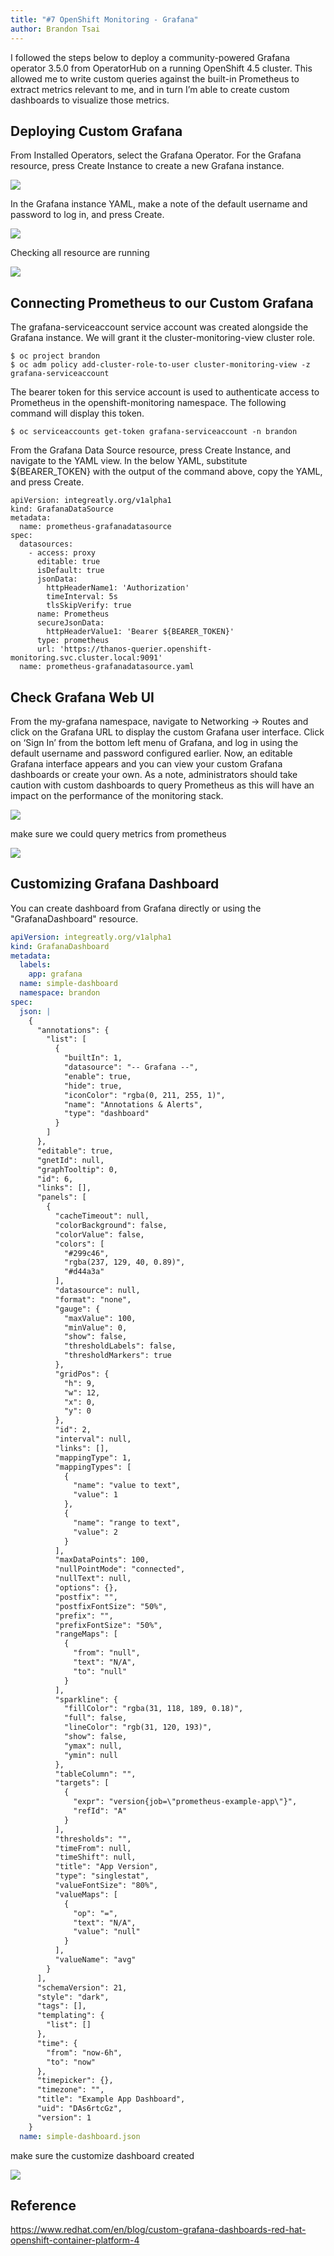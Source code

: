 ```yaml
---
title: "#7 OpenShift Monitoring - Grafana"
author: Brandon Tsai
---
```



I followed the steps below to deploy a community-powered Grafana operator 3.5.0 from OperatorHub on a running OpenShift 4.5 cluster.  This allowed me to write custom queries against the built-in Prometheus to extract metrics relevant to me, and in turn I’m able to create custom dashboards to visualize those metrics.


Deploying Custom Grafana
----

From Installed Operators, select the Grafana Operator.  For the Grafana resource, press Create Instance to create a new Grafana instance.


![](go01.PNG)

In the Grafana instance YAML, make a note of the default username and password to log in, and press Create.

![](go02.PNG)


Checking all resource are running

![](go03.PNG)


Connecting Prometheus to our Custom Grafana
----

The grafana-serviceaccount service account was created alongside the Grafana instance.  We will grant it the cluster-monitoring-view cluster role.

```
$ oc project brandon
$ oc adm policy add-cluster-role-to-user cluster-monitoring-view -z grafana-serviceaccount
```


The bearer token for this service account is used to authenticate access to Prometheus in the openshift-monitoring namespace.  The following command will display this token.

```
$ oc serviceaccounts get-token grafana-serviceaccount -n brandon
```


From the Grafana Data Source resource, press Create Instance, and navigate to the YAML view.  In the below YAML, substitute ${BEARER_TOKEN} with the output of the command above, copy the YAML, and press Create.


```
apiVersion: integreatly.org/v1alpha1
kind: GrafanaDataSource
metadata:
  name: prometheus-grafanadatasource
spec:
  datasources:
    - access: proxy
      editable: true
      isDefault: true
      jsonData:
        httpHeaderName1: 'Authorization'
        timeInterval: 5s
        tlsSkipVerify: true
      name: Prometheus
      secureJsonData:
        httpHeaderValue1: 'Bearer ${BEARER_TOKEN}'
      type: prometheus
      url: 'https://thanos-querier.openshift-monitoring.svc.cluster.local:9091'
  name: prometheus-grafanadatasource.yaml
```



Check Grafana Web UI
---------------

From the my-grafana namespace, navigate to Networking -> Routes and click on the Grafana URL to display the custom Grafana user interface.  Click on ‘Sign In’ from the bottom left menu of Grafana, and log in using the default username and password configured earlier.  Now, an editable Grafana interface appears and you can view your custom Grafana dashboards or create your own.  As a note, administrators should take caution with custom dashboards to query Prometheus as this will have an impact on the performance of the monitoring stack.


![](go11.PNG)

make sure we could query metrics from prometheus

![](go12.PNG)


Customizing Grafana Dashboard
--------

You can create dashboard from Grafana directly or using the "GrafanaDashboard" resource.



```yaml
apiVersion: integreatly.org/v1alpha1
kind: GrafanaDashboard
metadata:
  labels:
    app: grafana
  name: simple-dashboard
  namespace: brandon
spec:
  json: |
    {
      "annotations": {
        "list": [
          {
            "builtIn": 1,
            "datasource": "-- Grafana --",
            "enable": true,
            "hide": true,
            "iconColor": "rgba(0, 211, 255, 1)",
            "name": "Annotations & Alerts",
            "type": "dashboard"
          }
        ]
      },
      "editable": true,
      "gnetId": null,
      "graphTooltip": 0,
      "id": 6,
      "links": [],
      "panels": [
        {
          "cacheTimeout": null,
          "colorBackground": false,
          "colorValue": false,
          "colors": [
            "#299c46",
            "rgba(237, 129, 40, 0.89)",
            "#d44a3a"
          ],
          "datasource": null,
          "format": "none",
          "gauge": {
            "maxValue": 100,
            "minValue": 0,
            "show": false,
            "thresholdLabels": false,
            "thresholdMarkers": true
          },
          "gridPos": {
            "h": 9,
            "w": 12,
            "x": 0,
            "y": 0
          },
          "id": 2,
          "interval": null,
          "links": [],
          "mappingType": 1,
          "mappingTypes": [
            {
              "name": "value to text",
              "value": 1
            },
            {
              "name": "range to text",
              "value": 2
            }
          ],
          "maxDataPoints": 100,
          "nullPointMode": "connected",
          "nullText": null,
          "options": {},
          "postfix": "",
          "postfixFontSize": "50%",
          "prefix": "",
          "prefixFontSize": "50%",
          "rangeMaps": [
            {
              "from": "null",
              "text": "N/A",
              "to": "null"
            }
          ],
          "sparkline": {
            "fillColor": "rgba(31, 118, 189, 0.18)",
            "full": false,
            "lineColor": "rgb(31, 120, 193)",
            "show": false,
            "ymax": null,
            "ymin": null
          },
          "tableColumn": "",
          "targets": [
            {
              "expr": "version{job=\"prometheus-example-app\"}",
              "refId": "A"
            }
          ],
          "thresholds": "",
          "timeFrom": null,
          "timeShift": null,
          "title": "App Version",
          "type": "singlestat",
          "valueFontSize": "80%",
          "valueMaps": [
            {
              "op": "=",
              "text": "N/A",
              "value": "null"
            }
          ],
          "valueName": "avg"
        }
      ],
      "schemaVersion": 21,
      "style": "dark",
      "tags": [],
      "templating": {
        "list": []
      },
      "time": {
        "from": "now-6h",
        "to": "now"
      },
      "timepicker": {},
      "timezone": "",
      "title": "Example App Dashboard",
      "uid": "DAs6rtcGz",
      "version": 1
    }
  name: simple-dashboard.json


```

make sure the customize dashboard created

![](go13.PNG)


Reference
-----

https://www.redhat.com/en/blog/custom-grafana-dashboards-red-hat-openshift-container-platform-4